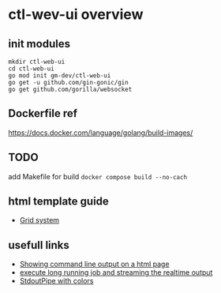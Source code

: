 # ctl-wev-ui overview

## init modules
```shell
mkdir ctl-web-ui
cd ctl-web-ui
go mod init gm-dev/ctl-web-ui
go get -u github.com/gin-gonic/gin
go get github.com/gorilla/websocket
```

## Dockerfile ref
https://docs.docker.com/language/golang/build-images/

## TODO
add Makefile for build `docker compose build --no-cach`

## html template guide
 - [Grid system](https://getbootstrap.com/docs/5.3/layout/grid/)

## usefull links
 - [Showing command line output on a html page](https://stackoverflow.com/questions/53860093/showing-command-line-output-on-a-html-page)
 - [execute long running job and streaming the realtime output](https://gist.github.com/bamoo456/7e21773e8ef742a726c041f5f0019d2e)
 - [StdoutPipe with colors](https://stackoverflow.com/questions/61113201/io-multiwriter-removes-terminal-colors-from-output)